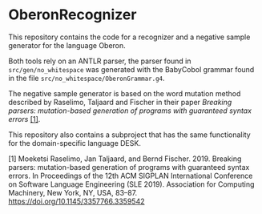 # OberonRecognizer

This repository contains the code for a recognizer and a negative sample generator for the language Oberon.




Both tools rely on an ANTLR parser, the parser found in  `src/gen/no_whitespace` was generated with the BabyCobol grammar found in the file `src/no_whitespace/OberonGrammar.g4`.

The negative sample generator is based on the word mutation method described by Raselimo, Taljaard and Fischer in their paper _Breaking parsers: mutation-based generation of programs with guaranteed syntax errors_ [[1]](#1).

This repository also contains a subproject that has the same functionality for the domain-specific language DESK. 

<a id="1">[1]</a>
Moeketsi Raselimo, Jan Taljaard, and Bernd Fischer. 2019. Breaking parsers: mutation-based generation of programs with guaranteed syntax errors. In Proceedings of the 12th ACM SIGPLAN International Conference on Software Language Engineering (SLE 2019). Association for Computing Machinery, New York, NY, USA, 83–87. https://doi.org/10.1145/3357766.3359542
